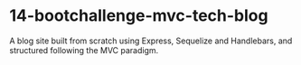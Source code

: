 # 14-bootchallenge-mvc-tech-blog
A blog site built from scratch using Express, Sequelize and Handlebars, and structured following the MVC paradigm.
